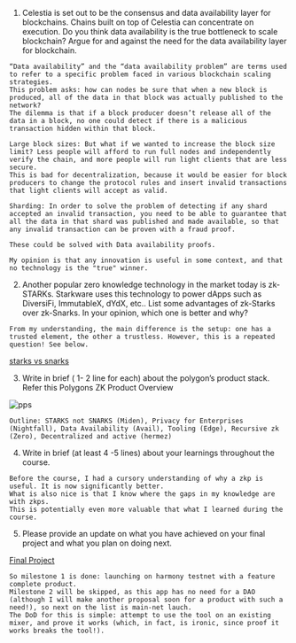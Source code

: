 1. Celestia is set out to be the consensus and data availability layer for blockchains. Chains built on top of Celestia can concentrate on execution. Do you think data availability is the true bottleneck to scale blockchain? Argue for and against the need for the data availability layer for blockchain.

```
“Data availability” and the “data availability problem” are terms used to refer to a specific problem faced in various blockchain scaling strategies. 
This problem asks: how can nodes be sure that when a new block is produced, all of the data in that block was actually published to the network? 
The dilemma is that if a block producer doesn’t release all of the data in a block, no one could detect if there is a malicious transaction hidden within that block.

Large block sizes: But what if we wanted to increase the block size limit? Less people will afford to run full nodes and independently verify the chain, and more people will run light clients that are less secure. 
This is bad for decentralization, because it would be easier for block producers to change the protocol rules and insert invalid transactions that light clients will accept as valid.

Sharding: In order to solve the problem of detecting if any shard accepted an invalid transaction, you need to be able to guarantee that all the data in that shard was published and made available, so that any invalid transaction can be proven with a fraud proof.

These could be solved with Data availability proofs.

My opinion is that any innovation is useful in some context, and that no technology is the "true" winner.
```

2. Another popular zero knowledge technology in the market today is zk-STARKs. Starkware uses this technology to power dApps such as DiversiFi, ImmutableX, dYdX, etc.. List some advantages of zk-Starks over zk-Snarks. In your opinion, which one is better and why?

```
From my understanding, the main difference is the setup: one has a trusted element, the other a trustless. However, this is a repeated question! See below.
```

[starks vs snarks](https://github.com/alienflip/zku/tree/main/week_1)

3. Write in brief ( 1- 2 line for each) about the polygon’s product stack. Refer this Polygons ZK Product Overview

![pps](https://github.com/alienflip/zku/blob/main/week_7/94144218c474f5a22351eab729e40f250e2a5f48-1289x726.webp)

```
Outline: STARKS not SNARKS (Miden), Privacy for Enterprises (Nightfall), Data Availability (Avail), Tooling (Edge), Recursive zk (Zero), Decentralized and active (hermez)
```

4. Write in brief (at least 4 -5 lines) about your learnings throughout the course.

```
Before the course, I had a cursory understanding of why a zkp is useful. It is now significantly better. 
What is also nice is that I know where the gaps in my knowledge are with zkps. 
This is potentially even more valuable that what I learned during the course. 
```

5. Please provide an update on what you have achieved on your final project and what you plan on doing next.

[Final Project](https://github.com/alienflip/degenDeploy)

```
So milestone 1 is done: launching on harmony testnet with a feature complete product. 
Milestone 2 will be skipped, as this app has no need for a DAO (although I will make another proposal soon for a product with such a need!), so next on the list is main-net lauch. 
The DoD for this is simple: attempt to use the tool on an existing mixer, and prove it works (which, in fact, is ironic, since proof it works breaks the tool!).
```
